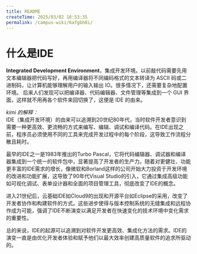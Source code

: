 ```yaml
---
title: README
createTime: 2025/03/02 16:53:35
permalink: /campus-wiki/6afgbh8i/
---
```

# 什么是IDE
**Integrated Development Environment**，集成开发环境。以前敲代码需要先用文本编辑器把代码写好，再用编译器将不同编码格式的文本转译为 ASCII 码或二进制码，让计算机能够理解用户的输入输出 IO。很多情况下，还需要复杂地配置环境。
后来人们发现可以把编译器、代码编辑器、文件管理等集成到一个 GUI 界面，这样就不用再各个软件来回切换了，这便是 IDE 的由来。

*kimi 的解释：* <br>
IDE（集成开发环境）的由来可以追溯到20世纪80年代，当时软件开发者意识到需要一种更高效、更流畅的方式来编写、编辑、调试和编译代码。在IDE出现之前，程序员必须使用不同的工具来完成开发过程中的每个阶段，这导致工作流程分散且耗时。

最早的IDE之一是1983年推出的Turbo Pascal，它将代码编辑器、调试器和编译器集成到一个统一的软件包中，显著提高了开发者的生产力。随着对更健壮、功能更丰富的IDE需求的增长，像微软和Borland这样的公司开始大力投资于开发环境的改进和功能扩展，这导致了90年代Visual Studio的引入，它通过集成高级功能如可视化调试、表单设计器和全面的项目管理工具，彻底改变了IDE的概念。

进入21世纪后，云基础IDE如Cloud9的出现和开源平台如Eclipse的采用，改变了开发者协作和构建软件的方式。这些进步使得与版本控制系统的无缝集成和远程协作成为可能，强调了IDE不断演变以满足开发者在快速变化的技术环境中变化需求的重要性。

总的来说，IDE的起源可以追溯到对软件开发更高效、集成化方法的需求。IDE的演变一直是由优化开发者体验和赋予他们以最大效率创建高质量软件的追求所驱动的。